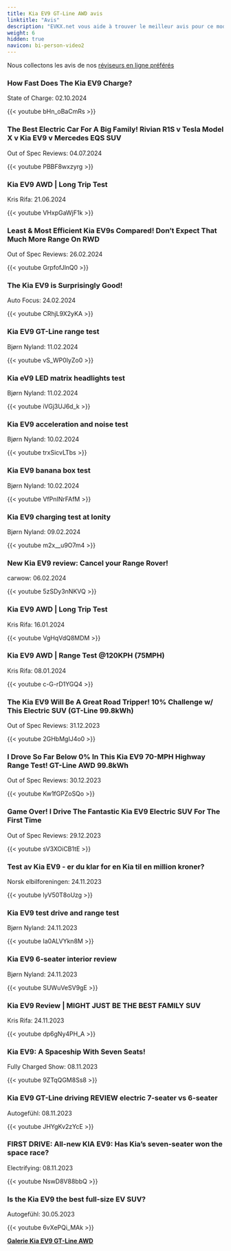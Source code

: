 ```yaml
---
title: Kia EV9 GT-Line AWD avis
linktitle: "Avis"
description: "EVKX.net vous aide à trouver le meilleur avis pour ce modèle."
weight: 6
hidden: true
navicon: bi-person-video2
---
```

Nous collectons les avis de nos [réviseurs en ligne préférés](../../../../../guides/evreviewers/)

<div class="container text-center shadow p-2 pe-4 mb-5 bg-body-tertiary rounded border">
<h3>How Fast Does The Kia EV9 Charge?</h3>
<p>State of Charge: 02.10.2024</p>

{{< youtube bHn_oBaCmRs >}}

</div>
<div class="container text-center shadow p-2 pe-4 mb-5 bg-body-tertiary rounded border">
<h3>The Best Electric Car For A Big Family! Rivian R1S v Tesla Model X v Kia EV9 v Mercedes EQS SUV</h3>
<p>Out of Spec Reviews: 04.07.2024</p>

{{< youtube PBBF8wxzyrg >}}

</div>
<div class="container text-center shadow p-2 pe-4 mb-5 bg-body-tertiary rounded border">
<h3>Kia EV9 AWD | Long Trip Test</h3>
<p>Kris Rifa: 21.06.2024</p>

{{< youtube VHxpGaWjF1k >}}

</div>
<div class="container text-center shadow p-2 pe-4 mb-5 bg-body-tertiary rounded border">
<h3>Least & Most Efficient Kia EV9s Compared! Don’t Expect That Much More Range On RWD</h3>
<p>Out of Spec Reviews: 26.02.2024</p>

{{< youtube GrpfofJlnQ0 >}}

</div>
<div class="container text-center shadow p-2 pe-4 mb-5 bg-body-tertiary rounded border">
<h3>The Kia EV9 is Surprisingly Good!</h3>
<p>Auto Focus: 24.02.2024</p>

{{< youtube CRhjL9X2yKA >}}

</div>
<div class="container text-center shadow p-2 pe-4 mb-5 bg-body-tertiary rounded border">
<h3>Kia EV9 GT-Line range test</h3>
<p>Bjørn Nyland: 11.02.2024</p>

{{< youtube vS_WP0IyZo0 >}}

</div>
<div class="container text-center shadow p-2 pe-4 mb-5 bg-body-tertiary rounded border">
<h3>Kia eV9 LED matrix headlights test</h3>
<p>Bjørn Nyland: 11.02.2024</p>

{{< youtube iVGj3UJ6d_k >}}

</div>
<div class="container text-center shadow p-2 pe-4 mb-5 bg-body-tertiary rounded border">
<h3>Kia EV9 acceleration and noise test</h3>
<p>Bjørn Nyland: 10.02.2024</p>

{{< youtube trxSicvLTbs >}}

</div>
<div class="container text-center shadow p-2 pe-4 mb-5 bg-body-tertiary rounded border">
<h3>Kia EV9 banana box test</h3>
<p>Bjørn Nyland: 10.02.2024</p>

{{< youtube VfPnINrFAfM >}}

</div>
<div class="container text-center shadow p-2 pe-4 mb-5 bg-body-tertiary rounded border">
<h3>Kia EV9 charging test at Ionity</h3>
<p>Bjørn Nyland: 09.02.2024</p>

{{< youtube m2x__u9O7m4 >}}

</div>
<div class="container text-center shadow p-2 pe-4 mb-5 bg-body-tertiary rounded border">
<h3>New Kia EV9 review: Cancel your Range Rover!</h3>
<p>carwow: 06.02.2024</p>

{{< youtube 5zSDy3nNKVQ >}}

</div>
<div class="container text-center shadow p-2 pe-4 mb-5 bg-body-tertiary rounded border">
<h3>Kia EV9 AWD | Long Trip Test</h3>
<p>Kris Rifa: 16.01.2024</p>

{{< youtube VgHqVdQ8MDM >}}

</div>
<div class="container text-center shadow p-2 pe-4 mb-5 bg-body-tertiary rounded border">
<h3>Kia EV9 AWD | Range Test @120KPH (75MPH)</h3>
<p>Kris Rifa: 08.01.2024</p>

{{< youtube c-G-rD1YGQ4 >}}

</div>
<div class="container text-center shadow p-2 pe-4 mb-5 bg-body-tertiary rounded border">
<h3>The Kia EV9 Will Be A Great Road Tripper! 10% Challenge w/ This Electric SUV (GT-Line 99.8kWh)</h3>
<p>Out of Spec Reviews: 31.12.2023</p>

{{< youtube 2GHbMgIJ4o0 >}}

</div>
<div class="container text-center shadow p-2 pe-4 mb-5 bg-body-tertiary rounded border">
<h3>I Drove So Far Below 0% In This Kia EV9 70-MPH Highway Range Test! GT-Line AWD 99.8kWh</h3>
<p>Out of Spec Reviews: 30.12.2023</p>

{{< youtube Kw1fGPZoSQo >}}

</div>
<div class="container text-center shadow p-2 pe-4 mb-5 bg-body-tertiary rounded border">
<h3>Game Over! I Drive The Fantastic Kia EV9 Electric SUV For The First Time</h3>
<p>Out of Spec Reviews: 29.12.2023</p>

{{< youtube sV3XOiCB1tE >}}

</div>
<div class="container text-center shadow p-2 pe-4 mb-5 bg-body-tertiary rounded border">
<h3>Test av Kia EV9 - er du klar for en Kia til en million kroner?</h3>
<p>Norsk elbilforeningen: 24.11.2023</p>

{{< youtube lyV50T8oUzg >}}

</div>
<div class="container text-center shadow p-2 pe-4 mb-5 bg-body-tertiary rounded border">
<h3>Kia EV9 test drive and range test</h3>
<p>Bjørn Nyland: 24.11.2023</p>

{{< youtube Ia0ALVYkn8M >}}

</div>
<div class="container text-center shadow p-2 pe-4 mb-5 bg-body-tertiary rounded border">
<h3>Kia EV9 6-seater interior review</h3>
<p>Bjørn Nyland: 24.11.2023</p>

{{< youtube SUWuVeSV9gE >}}

</div>
<div class="container text-center shadow p-2 pe-4 mb-5 bg-body-tertiary rounded border">
<h3>Kia EV9 Review | MIGHT JUST BE THE BEST FAMILY SUV</h3>
<p>Kris Rifa: 24.11.2023</p>

{{< youtube dp6gNy4PH_A >}}

</div>
<div class="container text-center shadow p-2 pe-4 mb-5 bg-body-tertiary rounded border">
<h3>Kia EV9: A Spaceship With Seven Seats!</h3>
<p>Fully Charged Show: 08.11.2023</p>

{{< youtube 9ZTqQGM8Ss8 >}}

</div>
<div class="container text-center shadow p-2 pe-4 mb-5 bg-body-tertiary rounded border">
<h3>Kia EV9 GT-Line driving REVIEW electric 7-seater vs 6-seater</h3>
<p>Autogefühl: 08.11.2023</p>

{{< youtube JHYgKv2zYcE >}}

</div>
<div class="container text-center shadow p-2 pe-4 mb-5 bg-body-tertiary rounded border">
<h3>FIRST DRIVE: All-new KIA EV9: Has Kia’s seven-seater won the space race?</h3>
<p>Electrifying: 08.11.2023</p>

{{< youtube NswD8V88bbQ >}}

</div>
<div class="container text-center shadow p-2 pe-4 mb-5 bg-body-tertiary rounded border">
<h3>Is the Kia EV9 the best full-size EV SUV?</h3>
<p>Autogefühl: 30.05.2023</p>

{{< youtube 6vXePQi_MAk >}}

</div>
<div class="mt-3 mb-3">
<a href="../gallery/" class="text-decoration-none text-black">
<strong><i class="bi-arrow-left"></i>Galerie  </strong>
</a>
<a href="../" class="text-decoration-none text-black float-end">
<strong>Kia EV9 GT-Line AWD <i class="bi-arrow-right"></i></strong>
</a>
</div>
